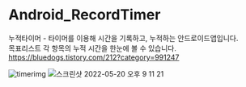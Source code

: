 # Android_RecordTimer

누적타이머 - 타이머를 이용해 시간을 기록하고, 누적하는 안드로이드앱입니다.<br>
목표리스트 각 항목의 누적 시간을 한눈에 볼 수 있습니다.<br>
https://bluedogs.tistory.com/212?category=991247 

![timerimg](https://user-images.githubusercontent.com/74134181/169525816-1886032a-9ddc-4e43-a1d0-e0f69da8bf31.png)
![스크린샷 2022-05-20 오후 9 11 21](https://user-images.githubusercontent.com/74134181/169525628-786e42d2-cbec-4861-baef-675a22fcdfc3.png)
